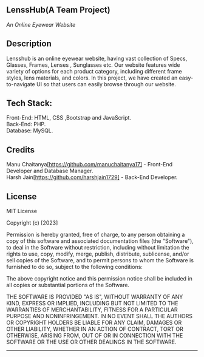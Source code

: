 ## LenssHub(A Team Project)
_An Online Eyewear Website_
## Description 

Lensshub is an online eyewear website, having vast collection of Specs, Glasses, Frames, Lenses , Sunglasses etc. Our website features wide variety of options for each product category, including different frame styles, lens materials, and colors. In this project, we have created an easy-to-navigate UI so that users can easily browse through our website.

## Tech Stack:
Front-End: HTML, CSS ,Bootstrap and JavaScript.<br>
Back-End: PHP.<br>
Database: MySQL.

## Credits

Manu Chaitanya[https://github.com/manuchaitanya17] - Front-End Developer and Database Manager.<br>
Harsh Jain[https://github.com/harshjain1729] - Back-End Developer.<br>

## License
MIT License

Copyright (c) [2023]

Permission is hereby granted, free of charge, to any person obtaining a copy
of this software and associated documentation files (the "Software"), to deal
in the Software without restriction, including without limitation the rights
to use, copy, modify, merge, publish, distribute, sublicense, and/or sell
copies of the Software, and to permit persons to whom the Software is
furnished to do so, subject to the following conditions:

The above copyright notice and this permission notice shall be included in all
copies or substantial portions of the Software.

THE SOFTWARE IS PROVIDED "AS IS", WITHOUT WARRANTY OF ANY KIND, EXPRESS OR
IMPLIED, INCLUDING BUT NOT LIMITED TO THE WARRANTIES OF MERCHANTABILITY,
FITNESS FOR A PARTICULAR PURPOSE AND NONINFRINGEMENT. IN NO EVENT SHALL THE
AUTHORS OR COPYRIGHT HOLDERS BE LIABLE FOR ANY CLAIM, DAMAGES OR OTHER
LIABILITY, WHETHER IN AN ACTION OF CONTRACT, TORT OR OTHERWISE, ARISING FROM,
OUT OF OR IN CONNECTION WITH THE SOFTWARE OR THE USE OR OTHER DEALINGS IN THE
SOFTWARE.


---
